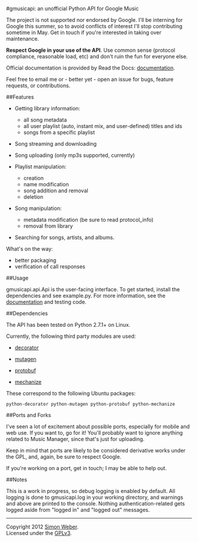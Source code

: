 #gmusicapi: an unofficial Python API for Google Music

The project is not supported nor endorsed by Google. I'll be interning for Google this summer, so to avoid conflicts of interest I'll stop contributing sometime in May. Get in touch if you're interested in taking over maintenance.

**Respect Google in your use of the API**. Use common sense (protocol compliance, reasonable load, etc) and don't ruin the fun for everyone else.

Official documentation is provided by Read the Docs: [documentation](http://readthedocs.org/docs/unofficial-google-music-api/en/latest).

Feel free to email me or - better yet - open an issue for bugs, feature requests, or contributions.

##Features

* Getting library information:
    * all song metadata
    * all user playlist (auto, instant mix, and user-defined) titles and ids
    * songs from a specific playlist

* Song streaming and downloading

* Song uploading (only mp3s supported, currently)

* Playlist manipulation:
    * creation
    * name modification
    * song addition and removal
    * deletion

* Song manipulation:
    * metadata modification (be sure to read protocol_info)
    * removal from library

* Searching for songs, artists, and albums.

What's on the way:

* better packaging
* verification of call responses

##Usage

gmusicapi.api.Api is the user-facing interface.
To get started, install the dependencies and see example.py. For more information, see the [documentation](http://readthedocs.org/docs/unofficial-google-music-api/en/latest) and testing code.

##Dependencies

The API has been tested on Python 2.7.1+ on Linux.

Currently, the following third party modules are used:

* [decorator](http://pypi.python.org/pypi/decorator)

* [mutagen](http://code.google.com/p/mutagen)

* [protobuf](http://code.google.com/p/protobuf)

* [mechanize](http://wwwsearch.sourceforge.net/mechanize/)

These correspond to the following Ubuntu packages:
    
    python-decorator python-mutagen python-protobuf python-mechanize


##Ports and Forks

I've seen a lot of excitement about possible ports, especially for mobile and web use. If you want to, go for it! You'll probably want to ignore anything related to Music Manager, since that's just for uploading.

Keep in mind that ports are likely to be considered derivative works under the GPL, and, again, be sure to respect Google.

If you're working on a port, get in touch; I may be able to help out.

##Notes

This is a work in progress, so debug logging is enabled by default.
All logging is done to gmusicapi.log in your working directory, and warnings and above are printed to the console.
Nothing authentication-related gets logged aside from "logged in" and "logged out" messages.


- - -
  

Copyright 2012 [Simon Weber](https://plus.google.com/103350848301234480355).  
Licensed under the [GPLv3](http://www.gnu.org/licenses/gpl.txt).
